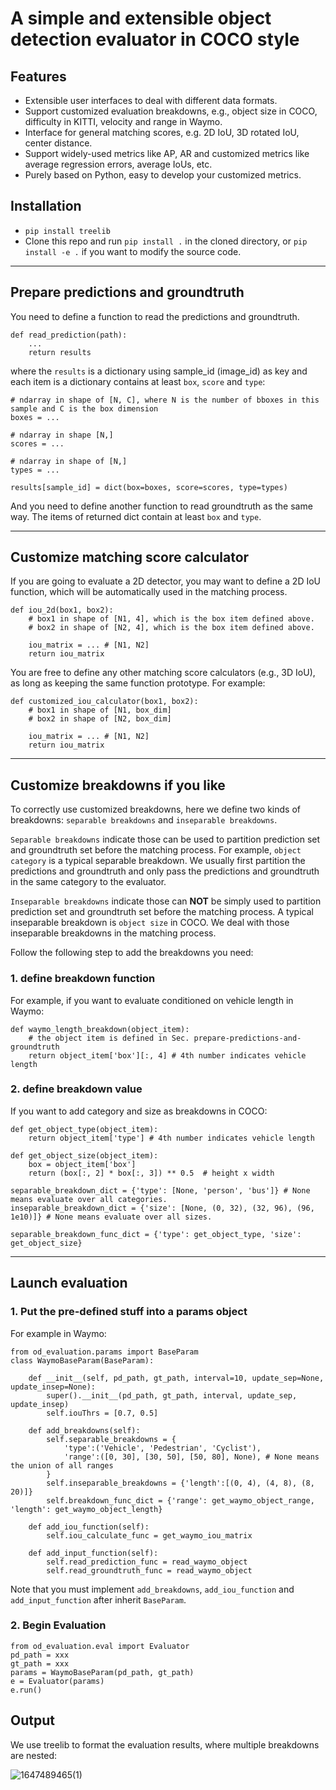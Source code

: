 # A simple and extensible object detection evaluator in COCO style

## Features 
- Extensible user interfaces to deal with different data formats.
- Support customized evaluation breakdowns, e.g., object size in COCO, difficulty in KITTI, velocity and range in Waymo.
- Interface for general matching scores, e.g. 2D IoU, 3D rotated IoU, center distance.
- Support widely-used metrics like AP, AR and customized metrics like average regression errors, average IoUs, etc. 
- Purely based on Python, easy to develop your customized metrics.

## Installation
- `pip install treelib`
- Clone this repo and run `pip install .` in the cloned directory, or `pip install -e .` if you want to modify the source code.
---
## Prepare predictions and groundtruth
You need to define a function to read the predictions and groundtruth. 
```
def read_prediction(path):
    ...
    return results
```
where the `results` is a dictionary using sample_id (image_id) as key and each item is a dictionary contains at least `box`, `score` and `type`:
```
# ndarray in shape of [N, C], where N is the number of bboxes in this sample and C is the box dimension
boxes = ... 

# ndarray in shape [N,]
scores = ... 

# ndarray in shape of [N,]
types = ... 

results[sample_id] = dict(box=boxes, score=scores, type=types)
```
And you need to define another function to read groundtruth as the same way. The items of returned dict contain at least `box` and `type`.

---
## Customize matching score calculator
If you are going to evaluate a 2D detector, you may want to define a 2D IoU function, which will be automatically used in the matching process. 

```
def iou_2d(box1, box2):
    # box1 in shape of [N1, 4], which is the box item defined above.
    # box2 in shape of [N2, 4], which is the box item defined above.
    
    iou_matrix = ... # [N1, N2]
    return iou_matrix
```
You are free to define any other matching score calculators (e.g., 3D IoU), as long as keeping the same function prototype. For example:
```
def customized_iou_calculator(box1, box2):
    # box1 in shape of [N1, box_dim]
    # box2 in shape of [N2, box_dim]

    iou_matrix = ... # [N1, N2]
    return iou_matrix
```


---
## Customize breakdowns if you like
To correctly use customized breakdowns, here we define two kinds of breakdowns: `separable breakdowns` and `inseparable breakdowns`.

`Separable breakdowns` indicate those can be used to partition prediction set and groundtruth set before the matching process. For example, `object category` is a typical separable breakdown. We usually first partition the predictions and groundtruth and only pass the predictions and groundtruth in the same category to the evaluator.

`Inseparable breakdowns` indicate those can **NOT** be simply used to partition prediction set and groundtruth set before the matching process. A typical inseparable breakdown is `object size` in COCO. We deal with those inseparable breakdowns in the matching process.  

Follow the following step to add the breakdowns you need:

### 1. define breakdown function
For example, if you want to evaluate conditioned on vehicle length in Waymo:
```
def waymo_length_breakdown(object_item):
    # the object item is defined in Sec. prepare-predictions-and-groundtruth
    return object_item['box'][:, 4] # 4th number indicates vehicle length
```
### 2. define breakdown value
If you want to add category and size as breakdowns in COCO:
```
def get_object_type(object_item):
    return object_item['type'] # 4th number indicates vehicle length

def get_object_size(object_item):
    box = object_item['box']
    return (box[:, 2] * box[:, 3]) ** 0.5  # height x width

separable_breakdown_dict = {'type': [None, 'person', 'bus']} # None means evaluate over all categories.
inseparable_breakdown_dict = {'size': [None, (0, 32), (32, 96), (96, 1e10)]} # None means evaluate over all sizes.

separable_breakdown_func_dict = {'type': get_object_type, 'size': get_object_size}
```
---
## Launch evaluation
### 1. Put the pre-defined stuff into a params object
For example in Waymo:
```
from od_evaluation.params import BaseParam
class WaymoBaseParam(BaseParam):

    def __init__(self, pd_path, gt_path, interval=10, update_sep=None, update_insep=None):
        super().__init__(pd_path, gt_path, interval, update_sep, update_insep)
        self.iouThrs = [0.7, 0.5]
    
    def add_breakdowns(self):
        self.separable_breakdowns = {
            'type':('Vehicle', 'Pedestrian', 'Cyclist'), 
            'range':([0, 30], [30, 50], [50, 80], None), # None means the union of all ranges
        }
        self.inseparable_breakdowns = {'length':[(0, 4), (4, 8), (8, 20)]}
        self.breakdown_func_dict = {'range': get_waymo_object_range, 'length': get_waymo_object_length}
    
    def add_iou_function(self):
        self.iou_calculate_func = get_waymo_iou_matrix

    def add_input_function(self):
        self.read_prediction_func = read_waymo_object
        self.read_groundtruth_func = read_waymo_object
```
Note that you must implement `add_breakdowns`, `add_iou_function` and `add_input_function` after inherit `BaseParam`.
### 2. Begin Evaluation
```
from od_evaluation.eval import Evaluator
pd_path = xxx
gt_path = xxx
params = WaymoBaseParam(pd_path, gt_path)
e = Evaluator(params)
e.run()
```
## Output
We use treelib to format the evaluation results, where multiple breakdowns are nested:

![1647489465(1)](https://user-images.githubusercontent.com/21312704/158734191-343c7116-f253-4caf-ab8e-8530972d0e12.png)

